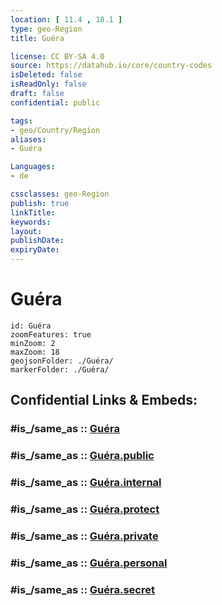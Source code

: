 ```yaml
---
location: [ 11.4 , 18.1 ] 
type: geo-Region
title: Guéra

license: CC BY-SA 4.0
source: https://datahub.io/core/country-codes
isDeleted: false
isReadOnly: false
draft: false
confidential: public

tags:
- geo/Country/Region
aliases:
- Guéra

Languages:
- de

cssclasses: geo-Region
publish: true
linkTitle: 
keywords: 
layout: 
publishDate: 
expiryDate: 
---
```


# Guéra

```leaflet
id: Guéra
zoomFeatures: true 
minZoom: 2 
maxZoom: 18
geojsonFolder: ./Guéra/
markerFolder: ./Guéra/
```


## Confidential Links & Embeds: 

### #is_/same_as :: [Guéra](/_Standards/Earth/Continent/Africa/Africa~Central/Chad/Regions~Chad/Guéra.md) 

### #is_/same_as :: [Guéra.public](/_public/Earth/Continent/Africa/Africa~Central/Chad/Regions~Chad/Guéra.public.md) 

### #is_/same_as :: [Guéra.internal](/_internal/Earth/Continent/Africa/Africa~Central/Chad/Regions~Chad/Guéra.internal.md) 

### #is_/same_as :: [Guéra.protect](/_protect/Earth/Continent/Africa/Africa~Central/Chad/Regions~Chad/Guéra.protect.md) 

### #is_/same_as :: [Guéra.private](/_private/Earth/Continent/Africa/Africa~Central/Chad/Regions~Chad/Guéra.private.md) 

### #is_/same_as :: [Guéra.personal](/_personal/Earth/Continent/Africa/Africa~Central/Chad/Regions~Chad/Guéra.personal.md) 

### #is_/same_as :: [Guéra.secret](/_secret/Earth/Continent/Africa/Africa~Central/Chad/Regions~Chad/Guéra.secret.md)


